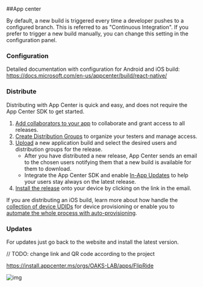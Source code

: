 ##App center

By default, a new build is triggered every time a developer pushes to a configured branch. This is referred to as "Continuous Integration". If you prefer to trigger a new build manually, you can change this setting in the configuration panel. 



### Configuration

Detailed documentation with configuration for Android and iOS build: 
https://docs.microsoft.com/en-us/appcenter/build/react-native/

### Distribute

Distributing with App Center is quick and easy, and does not require the App Center SDK to get started.

1. [Add collaborators to your app](https://docs.microsoft.com/en-us/appcenter/dashboard/creating-and-managing-apps) to collaborate and grant access to all releases.
2. [Create Distribution Groups](https://docs.microsoft.com/en-us/appcenter/distribution/groups) to organize your testers and manage access.
3. [Upload](https://docs.microsoft.com/en-us/appcenter/distribution/uploading) a new application build and select the desired users and distribution groups for the release.
   - After you have distributed a new release, App Center sends an email to the chosen users notifying them that a new build is available for them to download.
   - Integrate the App Center SDK and enable [In-App Updates](https://docs.microsoft.com/en-us/appcenter/distribution/inappupdates) to help your users stay always on the latest release.
4. [Install the release](https://docs.microsoft.com/en-us/appcenter/distribution/installation) onto your device by clicking on the link in the email.

If you are distributing an iOS build, learn more about how handle the [collection of device UDIDs](https://docs.microsoft.com/en-us/appcenter/distribution/auto-provisioning) for device provisioning or enable you to [automate the whole process with auto-provisioning](https://docs.microsoft.com/en-us/appcenter/distribution/auto-provisioning).

### Updates

For updates just go back to the website and install the latest version.

// TODO: change link and QR code according to the project

https://install.appcenter.ms/orgs/OAKS-LAB/apps/FlipRide

![img](https://lh3.googleusercontent.com/c3f8RaHSLdBkX_VKUjUnuftew8eCQDbnX6bq3LdaizHzwX7yA3v0eIpvPwZD3cZnat0YEO0nKEjSqFoyPbXNUHrZESUOFiySRzHlijImHNz-Uav5hS9E8MOqvxAKSkvcQSWZoeSu)